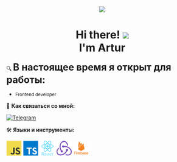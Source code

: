 <div id="header" align="center">
  <img src="https://media1.giphy.com/media/bAQH7WXKqtIBrPs7sR/giphy.gif?cid=790b76119fe73a30f22b1dc00b5839cd015568ff5a258e2f&rid=giphy.gif&ct=g" width="120"/>
</div>
<h1 align="center">
  Hi there! <img src="https://media.giphy.com/media/hvRJCLFzcasrR4ia7z/giphy.gif" width="30px"/>
  <div>I'm Artur</div>
</h1>
<div>
🔍 <strong style="font-size: 25px;">В настоящее время я открыт для работы:</strong>
                                                                                                      
- <small>Frontend developer</small>
                                                                                                      
📖 <strong>Как связаться со мной:</strong>

<a href="https://t.me/offnik228420">
  <img src="https://img.shields.io/badge/Telegram-0088cc?style=for-the-badge&logo=Telegram&logoWidth=20&logoColor="white" alt="Telegram" />
</a>
                                                                        
🛠️ <strong>Языки и инструменты:</strong>
<div>
  <img src="https://raw.githubusercontent.com/devicons/devicon/master/icons/javascript/javascript-original.svg" alt="javascript" width="40" height ="40"/>
  <img src="https://raw.githubusercontent.com/devicons/devicon/master/icons/typescript/typescript-original.svg" alt="typescript" width="40" height="40"/>
  <img src="https://raw.githubusercontent.com/devicons/devicon/master/icons/react/react-original-wordmark.svg" alt="react" width=" 40" height="40"/>
  <img src="https://raw.githubusercontent.com/devicons/devicon/master/icons/redux/redux-original.svg" alt="redux" width="40" height="40"/>
  <img src="https://github.com/devicons/devicon/blob/master/icons/firebase/firebase-plain-wordmark.svg" alt="firebase-plain-wordmark.svg" width="40" height="40"/>
</div>
<!--
  <img src="http://github-profile-summary-cards.vercel.app/api/cards/profile-details?username=wirix&theme=shades_of_purple" alt="javascript" width="1024" />
<span style={{display: 'flex'}}>
<!--   <img src="http://github-profile-summary-cards.vercel.app/api/cards/productive-time?username=wirix&theme=shades_of_purple&utcOffset=8" width='334.3333'/> -->
 <!-- <img src="http://github-profile-summary-cards.vercel.app/api/cards/stats?username=wirix&theme=shades_of_purple" width='49.7%'/>
  <img src="http://github-profile-summary-cards.vercel.app/api/cards/repos-per-language?username=wirix&theme=shades_of_purple" width='49.7%'/>
</span>  -->
<!-- <span><img src="http://github-profile-summary-cards.vercel.app/api/cards/stats?username=wirix&theme=shades_of_purple" alt="javascript"/></span> -->
<!-- <div>
  <img src="https://raw.githubusercontent.com/devicons/devicon/master/icons/html5/html5-original-wordmark.svg " alt="html5" width="40" height="40"/>
  <img src="https://raw.githubusercontent.com/devicons/devicon/1119b9f84c0290e0f0b38982099a2bd027a48bf1/icons/css3/css3-original-wordmark.svg" alt="css3" width="40" height="40"/>
  <img src="https://github.com/devicons/devicon/blob/master/icons/sass/sass-original.svg" alt="css3" width="40" height="40"/>
</div>
<div>
  <img src="https://github.com/devicons/devicon/blob/master/icons/git/git-original.svg" alt="css3" width="40" height="40"/>
  <img src="https://github.com/devicons/devicon/blob/master/icons/github/github-original.svg" alt="css3" width="40" height="40"/>
  <img src="https://github.com/devicons/devicon/blob/master/icons/vscode/vscode-original.svg" alt="css3" width="40" height="40"/>
</div> -->
